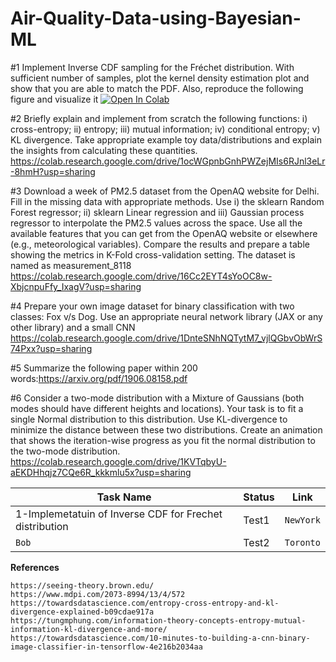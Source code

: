 # Air-Quality-Data-using-Bayesian-ML
#1 Implement Inverse CDF sampling for the Fréchet distribution. With sufficient number of samples, plot the kernel density estimation plot and show that you are able to match the PDF. Also, reproduce the following figure and visualize it
[![Open In Colab](https://colab.research.google.com/assets/colab-badge.svg)](https://colab.research.google.com/drive/1SDq4D2DdW1u6WrG4Da5GmdaT_gErTol_?usp=sharing)


#2 Briefly explain and implement from scratch the following functions: i) cross-entropy; ii) entropy; iii) mutual information; iv) conditional entropy; v) KL divergence. Take appropriate example toy data/distributions and explain the insights from calculating these quantities.
https://colab.research.google.com/drive/1ocWGpnbGnhPWZejMIs6RJnl3eLr-8hmH?usp=sharing

#3 Download a week of PM2.5 dataset from the OpenAQ website for Delhi. Fill in the missing data with appropriate methods. Use i) the sklearn Random Forest regressor; ii) sklearn Linear regression and iii) Gaussian process regressor to interpolate the PM2.5 values across the space. Use all the available features that you can get from the OpenAQ website or elsewhere (e.g., meteorological variables). Compare the results and prepare a table showing the metrics in K-Fold cross-validation setting.
The dataset is named as measurement_8118
	https://colab.research.google.com/drive/16Cc2EYT4sYoOC8w-XbjcnpuFfy_IxagV?usp=sharing

#4 Prepare your own image dataset for binary classification with two classes: Fox v/s Dog. Use an appropriate neural network library (JAX or any other library) and a small CNN 
	https://colab.research.google.com/drive/1DnteSNhNQTytM7_vjlQGbvObWrS74Pxx?usp=sharing

#5 Summarize the following paper within 200 words:https://arxiv.org/pdf/1906.08158.pdf

#6 Consider a two-mode distribution with a Mixture of Gaussians (both modes should have different heights and locations). Your task is to fit a single Normal distribution to this distribution. Use KL-divergence to minimize the distance between these two distributions. Create an animation that shows the iteration-wise progress as you fit the normal distribution to the two-mode distribution.
	https://colab.research.google.com/drive/1KVTqbyU-aEKDHhqjz7CQe6R_kkkmlu5x?usp=sharing

| Task Name     | Status        | Link  
| ------------- | ------------- | --------    |
| 1-Implemetatuin of Inverse CDF for Frechet distribution         | Test1         | `NewYork`   |
| `Bob`         | Test2         | `Toronto`   |
**References**
	
	https://seeing-theory.brown.edu/
	https://www.mdpi.com/2073-8994/13/4/572
	https://towardsdatascience.com/entropy-cross-entropy-and-kl-divergence-explained-b09cdae917a
	https://tungmphung.com/information-theory-concepts-entropy-mutual-information-kl-divergence-and-more/
	https://towardsdatascience.com/10-minutes-to-building-a-cnn-binary-image-classifier-in-tensorflow-4e216b2034aa
